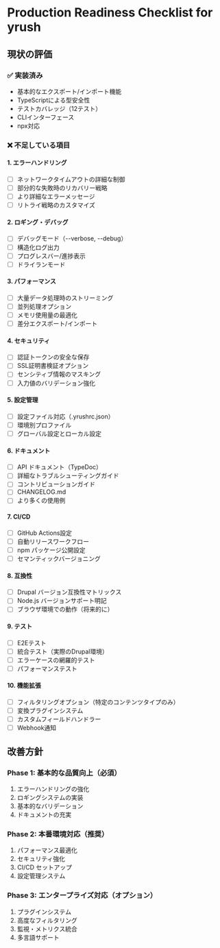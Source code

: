 # Production Readiness Checklist for yrush

## 現状の評価

### ✅ 実装済み
- 基本的なエクスポート/インポート機能
- TypeScriptによる型安全性
- テストカバレッジ（12テスト）
- CLIインターフェース
- npx対応

### ❌ 不足している項目

#### 1. エラーハンドリング
- [ ] ネットワークタイムアウトの詳細な制御
- [ ] 部分的な失敗時のリカバリー戦略
- [ ] より詳細なエラーメッセージ
- [ ] リトライ戦略のカスタマイズ

#### 2. ロギング・デバッグ
- [ ] デバッグモード（--verbose, --debug）
- [ ] 構造化ログ出力
- [ ] プログレスバー/進捗表示
- [ ] ドライランモード

#### 3. パフォーマンス
- [ ] 大量データ処理時のストリーミング
- [ ] 並列処理オプション
- [ ] メモリ使用量の最適化
- [ ] 差分エクスポート/インポート

#### 4. セキュリティ
- [ ] 認証トークンの安全な保存
- [ ] SSL証明書検証オプション
- [ ] センシティブ情報のマスキング
- [ ] 入力値のバリデーション強化

#### 5. 設定管理
- [ ] 設定ファイル対応（.yrushrc.json）
- [ ] 環境別プロファイル
- [ ] グローバル設定とローカル設定

#### 6. ドキュメント
- [ ] API ドキュメント（TypeDoc）
- [ ] 詳細なトラブルシューティングガイド
- [ ] コントリビューションガイド
- [ ] CHANGELOG.md
- [ ] より多くの使用例

#### 7. CI/CD
- [ ] GitHub Actions設定
- [ ] 自動リリースワークフロー
- [ ] npm パッケージ公開設定
- [ ] セマンティックバージョニング

#### 8. 互換性
- [ ] Drupal バージョン互換性マトリックス
- [ ] Node.js バージョンサポート明記
- [ ] ブラウザ環境での動作（将来的に）

#### 9. テスト
- [ ] E2Eテスト
- [ ] 統合テスト（実際のDrupal環境）
- [ ] エラーケースの網羅的テスト
- [ ] パフォーマンステスト

#### 10. 機能拡張
- [ ] フィルタリングオプション（特定のコンテンツタイプのみ）
- [ ] 変換プラグインシステム
- [ ] カスタムフィールドハンドラー
- [ ] Webhook通知

## 改善方針

### Phase 1: 基本的な品質向上（必須）
1. エラーハンドリングの強化
2. ロギングシステムの実装
3. 基本的なバリデーション
4. ドキュメントの充実

### Phase 2: 本番環境対応（推奨）
1. パフォーマンス最適化
2. セキュリティ強化
3. CI/CD セットアップ
4. 設定管理システム

### Phase 3: エンタープライズ対応（オプション）
1. プラグインシステム
2. 高度なフィルタリング
3. 監視・メトリクス統合
4. 多言語サポート